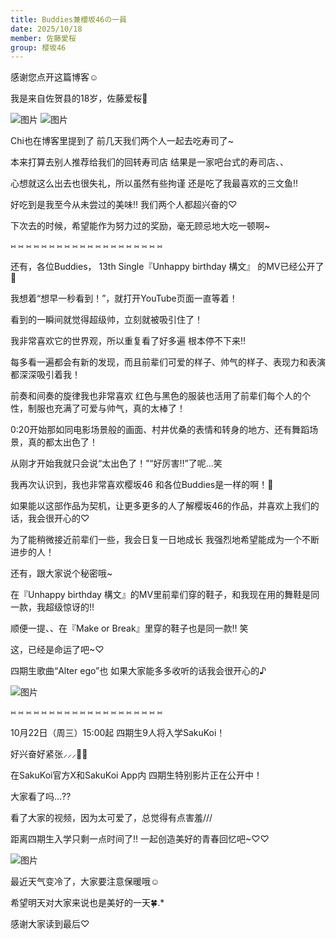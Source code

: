 ```yaml
---
title: Buddies兼櫻坂46の一員
date: 2025/10/18
member: 佐藤愛桜
group: 樱坂46
---
```


感谢您点开这篇博客☺︎




我是来自佐贺县的18岁，佐藤爱桜🌸



![图片](https://sakurazaka46.com/files/14/diary/s46/blog/moblog/202510/mobjqyKQx.jpg)
![图片](https://sakurazaka46.com/files/14/diary/s46/blog/moblog/202510/mobiw7Ifl.jpg)



Chi也在博客里提到了
前几天我们两个人一起去吃寿司了~


本来打算去别人推荐给我们的回转寿司店
结果是一家吧台式的寿司店、、


心想就这么出去也很失礼，所以虽然有些拘谨
还是吃了我最喜欢的三文鱼!!


好吃到是我至今从未尝过的美味‼︎
我们两个人都超兴奋的♡


下次去的时候，希望能作为努力过的奖励，毫无顾忌地大吃一顿啊~



⑅ ⑅ ⑅ ⑅ ⑅ ⑅ ⑅ ⑅ ⑅ ⑅ ⑅ ⑅ ⑅ ⑅ ⑅ ⑅ ⑅ ⑅ ⑅ ⑅



还有，各位Buddies，
13th Single『Unhappy birthday 構文』
的MV已经公开了🎂


我想着“想早一秒看到！”，就打开YouTube页面一直等着！


看到的一瞬间就觉得超级帅，立刻就被吸引住了！



我非常喜欢它的世界观，所以重复看了好多遍
根本停不下来‼︎


每多看一遍都会有新的发现，而且前辈们可爱的样子、帅气的样子、表现力和表演都深深吸引着我！


前奏和间奏的旋律我也非常喜欢
红色与黑色的服装也活用了前辈们每个人的个性，制服也充满了可爱与帅气，真的太棒了！


0:20开始那如同电影场景般的画面、村井优桑的表情和转身的地方、还有舞蹈场景，真的都太出色了！


从刚才开始我就只会说“太出色了！”“好厉害‼︎”了呢…笑



我再次认识到，我也非常喜欢樱坂46
和各位Buddies是一样的啊！🌸


如果能以这部作品为契机，让更多更多的人了解樱坂46的作品，并喜欢上我们的话，我会很开心的♡



为了能稍微接近前辈们一些，我会日复一日地成长
我强烈地希望能成为一个不断进步的人！





还有，跟大家说个秘密哦~


在『Unhappy birthday 構文』的MV里前辈们穿的鞋子，和我现在用的舞鞋是同一款，我超级惊讶的!!

顺便一提、、在『Make or Break』里穿的鞋子也是同一款‼︎ 笑

这，已经是命运了吧~♡






四期生歌曲“Alter ego”也
如果大家能多多收听的话我会很开心的♪


![图片](https://sakurazaka46.com/files/14/diary/s46/blog/moblog/202510/mobJrbLVZ.jpg)


⑅ ⑅ ⑅ ⑅ ⑅ ⑅ ⑅ ⑅ ⑅ ⑅ ⑅ ⑅ ⑅ ⑅ ⑅ ⑅ ⑅ ⑅ ⑅ ⑅



10月22日（周三）15:00起
四期生9人将入学SakuKoi！



好兴奋好紧张⸝⸝⸝🙈💕



在SakuKoi官方X和SakuKoi App内
四期生特别影片正在公开中！



大家看了吗…⁇



看了大家的视频，因为太可爱了，总觉得有点害羞///




距离四期生入学只剩一点时间了!!
一起创造美好的青春回忆吧~♡♡




![图片](https://sakurazaka46.com/files/14/diary/s46/blog/moblog/202510/mob5Ugocj.jpg)

最近天气变冷了，大家要注意保暖哦☺︎




希望明天对大家来说也是美好的一天🍀.*



感谢大家读到最后♡